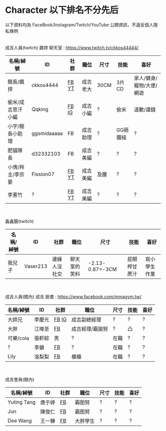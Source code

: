 # Character 以下排名不分先后
以下資料均為 FaceBook/Instagram/Twitch/YouTube 公開資訊，不違反個人隱私條例<br>
<br><br>
成吉人員(twitch) 飆捍 聊天室 : https://www.twitch.tv/ckkos44444/<br>

| 名稱/綽號 | ID | 社群 | 職位 | 尺寸 | 技能 | 喜好 |
|-------|----------|----------------------------------------------------|------|----|-----|--------------------|
|館長/飆捍|ckkos4444|[FB](https://www.facebook.com/飆捍-1471772763091863/) [YT](https://www.youtube.com/user/kos44444)|成吉老大|30CM|3片CD|家人/健身/寵物/大便/網遊|
|偷米/成吉思汗小編|Qqking|[FB](https://www.facebook.com/tommy.sejun.lee) [IG](https://www.instagram.com/tommy_sejun_lee/)|成吉小編|?|偷米|道歉/還錢|
|小宇/館長小助理|ggsmidaaaaa|FB|成吉助理|?|GG砸鐵槌|?|
|肥貓隊長|d32332103|FB|成吉美編|?|?|?|
|小倩/羚主/李宗晏|Fission07|[FB](https://www.facebook.com/profile.php?id=1622539177) [YT](https://www.youtube.com/user/Fission7)|成吉美編|及腰|?|?|
|李憲竹|?|[FB](https://www.facebook.com/hellsing.cunstantin) [YT](https://www.youtube.com/user/heygod8389)|成吉美編|?|?|?|

<br>

鑫鑫腸(twitch)<br>

| 名稱/綽號 | ID | 社群 | 職位 | 尺寸 | 技能 | 喜好 |
|-------|----------|----------------------------------------------------|------|----|-----|--------------------|
|我兒子|Vaser213|邊緣人沒社交|聊天室的笑料|-2.13-0.87=-3CM|屁眼榨甘蔗汁|寫小學生作業|

<br>

成吉人員(館內) 成吉 臉書 : https://www.facebook.com/mmagym.tw/<br>

| 名稱/綽號 | ID | 社群 | 職位 | 尺寸 | 技能 | 喜好 |
|-----|-----|------------------------------------------------------------|-----------|---|----|-----|
|大師兄|李慶元|[FB](https://www.facebook.com/profile.php?id=100001151450587) [IG](https://www.instagram.com/aape1128/)|成吉副總經理|?|?|?|
|大胖|江暐至|[FB](https://www.facebook.com/profile.php?id=100001189143126)|成吉經理/霸圖努|?|凸|?|
|可樂/cola|張軒綜|男|?|在職|?|?|?|
|?|李鎗|[FB](https://www.facebook.com/profile.php?id=100000087944556)|?|在職|?|?|?|
|Lily|洛梨梨|[FB](https://www.facebook.com/luolily285)|櫃檯|在職|?|?|?|

<br>

成吉會員(館內)<br>

| 名稱/綽號 | ID | 社群 | 職位 | 尺寸 | 技能 | 喜好 |
|-----------|-----|-------------------------------------------------------------|----|---|----|-----|
|Yuting Tang|唐于婷|[FB](https://www.facebook.com/profile.php?id=100000186344505)|霸图努|?|?|?|
|Jun|陳俊仁|[FB](https://www.facebook.com/profile.php?id=100000134207853)|霸图努|?|?|?|
|Dee Wang|王一驊|[FB](https://www.facebook.com/dee.wang1)|大胖學生|?|?|?|

<br>

  




